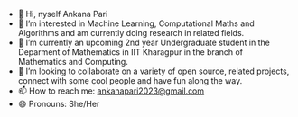 - 👋 Hi, nyself Ankana Pari
- 👀 I’m interested in Machine Learning, Computational Maths and Algorithms and am currently doing research in related fields.
- 🌱 I’m currently an upcoming 2nd year Undergraduate student in the Deparment of Mathematics in IIT Kharagpur in the branch of Mathematics and Computing.
- 💞️ I’m looking to collaborate on a variety of open source, related projects, connect with some cool people and have fun along the way.
- 📫 How to reach me: ankanapari2023@gmail.com
- 😄 Pronouns: She/Her

<!---
ankana2113/ankana2113 is a ✨ special ✨ repository because its `README.md` (this file) appears on your GitHub profile.
You can click the Preview link to take a look at your changes.
--->
